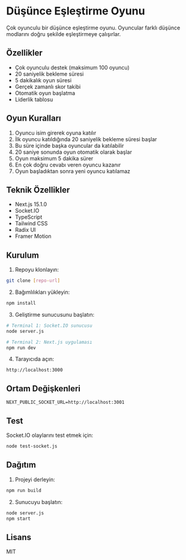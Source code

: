 # Düşünce Eşleştirme Oyunu

Çok oyunculu bir düşünce eşleştirme oyunu. Oyuncular farklı düşünce modlarını doğru şekilde eşleştirmeye çalışırlar.

## Özellikler

- Çok oyunculu destek (maksimum 100 oyuncu)
- 20 saniyelik bekleme süresi
- 5 dakikalık oyun süresi
- Gerçek zamanlı skor takibi
- Otomatik oyun başlatma
- Liderlik tablosu

## Oyun Kuralları

1. Oyuncu isim girerek oyuna katılır
2. İlk oyuncu katıldığında 20 saniyelik bekleme süresi başlar
3. Bu süre içinde başka oyuncular da katılabilir
4. 20 saniye sonunda oyun otomatik olarak başlar
5. Oyun maksimum 5 dakika sürer
6. En çok doğru cevabı veren oyuncu kazanır
7. Oyun başladıktan sonra yeni oyuncu katılamaz

## Teknik Özellikler

- Next.js 15.1.0
- Socket.IO
- TypeScript
- Tailwind CSS
- Radix UI
- Framer Motion

## Kurulum

1. Repoyu klonlayın:
```bash
git clone [repo-url]
```

2. Bağımlılıkları yükleyin:
```bash
npm install
```

3. Geliştirme sunucusunu başlatın:
```bash
# Terminal 1: Socket.IO sunucusu
node server.js

# Terminal 2: Next.js uygulaması
npm run dev
```

4. Tarayıcıda açın:
```
http://localhost:3000
```

## Ortam Değişkenleri

```env
NEXT_PUBLIC_SOCKET_URL=http://localhost:3001
```

## Test

Socket.IO olaylarını test etmek için:

```bash
node test-socket.js
```

## Dağıtım

1. Projeyi derleyin:
```bash
npm run build
```

2. Sunucuyu başlatın:
```bash
node server.js
npm start
```

## Lisans

MIT 